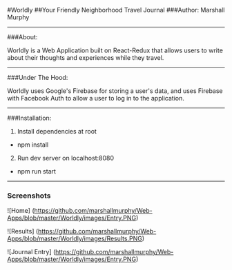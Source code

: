 #Worldly
##Your Friendly Neighborhood Travel Journal
###Author: Marshall Murphy

---

###About:

Worldly is a Web Application built on React-Redux that allows users to write about their thoughts and experiences while they travel.

---

###Under The Hood:

Worldly uses Google's Firebase for storing a user's data, and uses Firebase with Facebook Auth to allow a user to log in to the application.

---

###Installation:
1. Install dependencies at root
  * npm install

2. Run dev server on localhost:8080
  * npm run start

---

### Screenshots

![Home]
(https://github.com/marshallmurphy/Web-Apps/blob/master/Worldly/images/Entry.PNG)

![Results]
(https://github.com/marshallmurphy/Web-Apps/blob/master/Worldly/images/Results.PNG)

![Journal Entry]
(https://github.com/marshallmurphy/Web-Apps/blob/master/Worldly/images/Entry.PNG)
